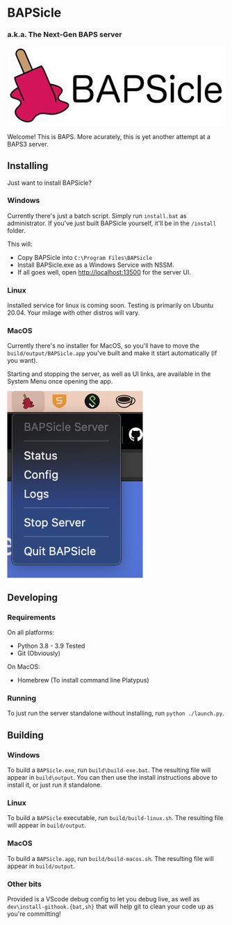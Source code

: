 # BAPSicle

### a.k.a. The Next-Gen BAPS server

!["BAPSicle logo, a pink melting ice lolly."](docs/images/logo.png "BAPSicle Logo")

Welcome! This is BAPS. More acurately, this is yet another attempt at a BAPS3 server.

## Installing

Just want to install BAPSicle?

### Windows

Currently there's just a batch script. Simply run `install.bat` as administrator. If you've just built BAPSicle yourself, it'll be in the `/install` folder.

This will:

-   Copy BAPSicle into `C:\Program Files\BAPSicle`
-   Install BAPSicle.exe as a Windows Service with NSSM.
-   If all goes well, open [http://localhost:13500](localhost:13500) for the server UI.

### Linux

Installed service for linux is coming soon. Testing is primarily on Ubuntu 20.04. Your milage with other distros will vary.

### MacOS

Currently there's no installer for MacOS, so you'll have to move the `build/output/BAPSicle.app` you've built and make it start automatically (if you want).

Starting and stopping the server, as well as UI links, are available in the System Menu once opening the app.

!["BAPSicle in the MacOS System Menu"](docs/images/system-menu.png "System Menu")

## Developing

### Requirements

On all platforms:

-   Python 3.8 - 3.9 Tested
-   Git (Obviously)

On MacOS:

-   Homebrew (To install command line Platypus)

### Running

To just run the server standalone without installing, run `python ./launch.py`.

## Building

### Windows

To build a `BAPSicle.exe`, run `build\build-exe.bat`. The resulting file will appear in `build\output`. You can then use the install instructions above to install it, or just run it standalone.

### Linux

To build a `BAPSicle` executable, run `build/build-linux.sh`. The resulting file will appear in `build/output`.

### MacOS

To build a `BAPSicle.app`, run `build/build-macos.sh`. The resulting file will appear in `build/output`.

### Other bits

Provided is a VScode debug config to let you debug live, as well as `dev\install-githook.{bat,sh}` that will help git to clean your code up as you're committing!

